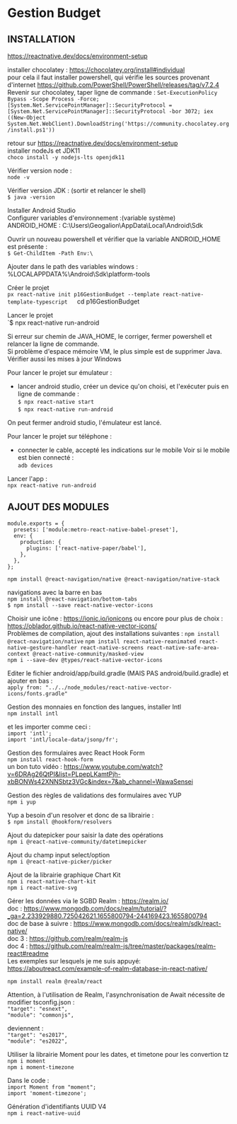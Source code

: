 # Gestion Budget

INSTALLATION 
------------

https://reactnative.dev/docs/environment-setup

installer chocolatey : https://chocolatey.org/install#individual  
pour cela il faut installer powershell, qui vérifie les sources provenant d'internet
https://github.com/PowerShell/PowerShell/releases/tag/v7.2.4  
Revenir sur chocolatey, taper ligne de commande :
`Set-ExecutionPolicy Bypass -Scope Process -Force; [System.Net.ServicePointManager]::SecurityProtocol = [System.Net.ServicePointManager]::SecurityProtocol -bor 3072; iex ((New-Object System.Net.WebClient).DownloadString('https://community.chocolatey.org/install.ps1'))`

retour sur https://reactnative.dev/docs/environment-setup  
installer nodeJs et JDK11  
`choco install -y nodejs-lts openjdk11`  

Vérifier version node :  
`node -v`  

Vérifier version JDK : (sortir et relancer le shell)  
`$ java -version`  

Installer Android Studio  
Configurer variables d'environnement :(variable système)  
ANDROID_HOME : C:\Users\Geogalion\AppData\Local\Android\Sdk

Ouvrir un nouveau powershell et vérifier que la variable ANDROID_HOME est présente :  
`$ Get-ChildItem -Path Env:\`  

Ajouter dans le path des variables windows :  
%LOCALAPPDATA%\Android\Sdk\platform-tools

Créer le projet  
`px react-native init p16GestionBudget --template react-native-template-typescript  
`cd p16GestionBudget  

Lancer le projet  
`$ npx react-native run-android  

Si erreur sur chemin de JAVA_HOME, le corriger, fermer powershell et relancer la ligne de commande.  
Si problème d'espace mémoire VM, le plus simple est de supprimer Java. Vérifier aussi les mises à jour Windows  

Pour lancer le projet sur émulateur :  
- lancer android studio, créer un device qu'on choisi, et l'exécuter
puis en ligne de commande :  
`$ npx react-native start`  
`$ npx react-native run-android` 

On peut fermer android studio, l'émulateur est lancé.

Pour lancer le projet sur téléphone :  
- connecter le cable, accepté les indications sur le mobile
Voir si le mobile est bien connecté :  
`adb devices`  
 
Lancer l'app :  
`npx react-native run-android`  


AJOUT DES MODULES
-----------------

```
module.exports = {
  presets: ['module:metro-react-native-babel-preset'],
  env: {
    production: {
      plugins: ['react-native-paper/babel'],
    },
  },
};
```

`npm install @react-navigation/native @react-navigation/native-stack`  

navigations avec la barre en bas  
`npm install @react-navigation/bottom-tabs`  
`$ npm install --save react-native-vector-icons` 

Choisir une icône : https://ionic.io/ionicons ou encore pour plus de choix : https://oblador.github.io/react-native-vector-icons/  
Problèmes de compilation, ajout des installations suivantes :
`npm install @react-navigation/native` 
`npm install react-native-reanimated react-native-gesture-handler react-native-screens react-native-safe-area-context @react-native-community/masked-view`  
`npm i --save-dev @types/react-native-vector-icons`  

Editer le fichier android/app/build.gradle (MAIS PAS android/build.gradle) et ajouter en bas :  
`apply from: "../../node_modules/react-native-vector-icons/fonts.gradle"`  

Gestion des monnaies en fonction des langues, installer Intl  
`npm install intl`  

et les importer comme ceci :  
`import 'intl';`  
`import 'intl/locale-data/jsonp/fr';`  

Gestion des formulaires avec React Hook Form  
`npm install react-hook-form`  
un bon tuto vidéo : https://www.youtube.com/watch?v=6DRAg26QtPI&list=PLpepLKamtPjh-xbBONWs42XNNSbtz3VGc&index=7&ab_channel=WawaSensei

Gestion des règles de validations des formulaires avec YUP  
`npm i yup`  

Yup a besoin d'un resolver et donc de sa librairie :  
`$ npm install @hookform/resolvers`  

Ajout du datepicker pour saisir la date des opérations  
`npm i @react-native-community/datetimepicker`  

Ajout du champ input select/option  
`npm i @react-native-picker/picker`  

Ajout de la librairie graphique Chart Kit  
`npm i react-native-chart-kit`  
`npm i react-native-svg`  

Gérer les données via le SGBD Realm : https://realm.io/  
doc : https://www.mongodb.com/docs/realm/tutorial/?_ga=2.233929880.725042621.1655800794-244169423.1655800794  
doc de base à suivre : https://www.mongodb.com/docs/realm/sdk/react-native/  
doc 3 : https://github.com/realm/realm-js  
doc 4 : https://github.com/realm/realm-js/tree/master/packages/realm-react#readme  
Les exemples sur lesquels je me suis appuyé: https://aboutreact.com/example-of-realm-database-in-react-native/

`npm install realm @realm/react`  

Attention, à l'utilisation de Realm, l'asynchronisation de Await nécessite de modifier tsconfig.json :  
`"target": "esnext",`  
`"module": "commonjs",`  

deviennent :  
`"target": "es2017",`  
`"module": "es2022",`  

Utiliser la librairie Moment pour les dates, et timetone pour les convertion tz  
`npm i moment`  
`npm i moment-timezone`  

Dans le code :  
`import Moment from "moment";`  
`import 'moment-timezone';`  

Génération d'identifiants UUID V4  
`npm i react-native-uuid`  
